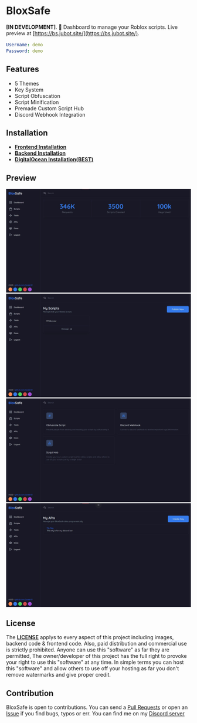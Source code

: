 # BloxSafe

**[IN DEVELOPMENT]**. 🚀 Dashboard to manage your Roblox scripts. Live preview at [https://bs.jubot.site/](https://bs.jubot.site/).

```yaml
Username: demo
Password: demo
```

## Features

- 5 Themes
- Key System
- Script Obfuscation
- Script Minification
- Premade Custom Script Hub
- Discord Webhook Integration

## Installation

- **[Frontend Installation](/Client/README.md)**
- **[Backend Installation](/Backend/README.MD)**
- **[DigitalOcean Installation(BEST)](/VPS_INSTALLATION.MD)**

## Preview

![Image](./bin//1.jpg)
![Image](./bin/2.jpg)
![Image](./bin/3.jpg)
![Image](./bin/4.jpg)

## License

The **[LICENSE](./LICENSE)** applys to every aspect of this project including images, backend code & frontend code. Also, paid distribution and commercial use is strictly prohibited. Anyone can use this "software" as far they are permitted, The owner/developer of this project has the full right to provoke your right to use this "software" at any time. In simple terms you can host this "software" and allow others to use off your hosting as far you don't remove watermarks and give proper credit.

## Contribution

BloxSafe is open to contributions. You can send a [Pull Requests](https://github.com/jareer12/BloxSafe/pulls) or open an [Issue](https://github.com/jareer12/BloxSafe/issues) if you find bugs, typos or err. You can find me on my [Discord server](https://discord.gg/M6bn9xtrhC)

